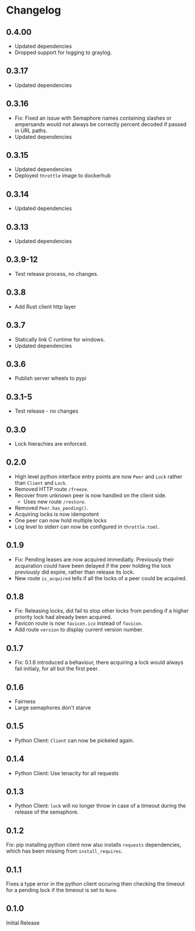 Changelog
=========

0.4.00
------

* Updated dependencies
* Dropped support for logging to graylog.

0.3.17
------

* Updated dependencies

0.3.16
------

* Fix: Fixed an issue with Semaphore names containing slashes or ampersands would not always be correctly percent decoded if passed in URL paths.
* Updated dependencies

0.3.15
------

* Updated dependencies
* Deployed `throttle` image to dockerhub

0.3.14
------

* Updated dependencies

0.3.13
------

* Updated dependencies

0.3.9-12
--------

* Test release process, no changes.

0.3.8
-----

* Add Rust client http layer

0.3.7
-----

* Statically link C runtime for windows.
* Updated dependencies

0.3.6
-----

* Publish server wheels to pypi

0.3.1-5
-------

* Test release - no changes

0.3.0
-----

* Lock hierachies are enforced.

0.2.0
-----

* High level python interface entry points are now `Peer` and `Lock` rather than `Client` and `Lock`.
* Removed HTTP route `/freeze`.
* Recover from unknown peer is now handled on the client side.
  * Uses new route `/restore`.
* Removed `Peer.has_pending()`.
* Acquiring locks is now idempotent
* One peer can now hold multiple locks
* Log level to stderr can now be configured in `throttle.toml`.

0.1.9
-----

* Fix: Pending leases are now acquired immediatly. Previously their acquiration could have been
delayed if the peer holding the lock previously did expire, rather than release its lock.
* New route `is_acquired` tells if all the locks of a peer could be acquired.

0.1.8
-----

* Fix: Releasing locks, did fail to stop other locks from pending if a higher priority lock had
already been acquired.
* Favicon route is now `favicon.ico` instead of `favicon`.
* Add route `version` to display current version number.

0.1.7
-----

* Fix: 0.1.6 introduced a behaviour, there acquiring a lock would always fail initialy, for all but
  the first peer.

0.1.6
-----

* Fairness
* Large semaphores don't starve

0.1.5
-----

* Python Client: `Client` can now be pickeled again.

0.1.4
-----

* Python Client: Use tenacity for all requests

0.1.3
-----

* Python Client: `lock` will no longer throw in case of a timeout during the release of the semaphore.

0.1.2
-----

Fix: pip installing python client now also installs `requests` dependencies, which has been missing from `install_requires`.

0.1.1
-----

Fixes a type error in the python client occuring then checking the timeout for a pending lock if the timeout is set to `None`.

0.1.0
-----

Initial Release
